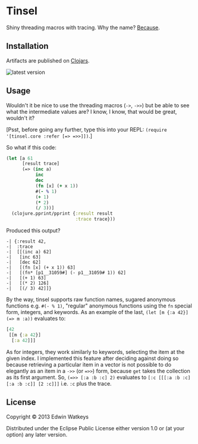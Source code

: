# Tinsel

Shiny threading macros with tracing. Why the name?
[Because](http://poseur.com/xmas-eve-macros).

## Installation

Artifacts are published on [Clojars][1]. 

![latest version][2]

## Usage

Wouldn't it be nice to use the threading macros (`->`, `->>`) but be
able to see what the intermediate values are? I know, I know, that
would be great, wouldn't it?

[Psst, before going any further, type this into your REPL:
`(require '[tinsel.core :refer [=> =>>]])`.]

So what if this code:

```clojure
(let [a 61
      [result trace]
      (=> (inc a)
           inc
           dec
           (fn [x] (+ x 1))
           #(- % 1)
           (+ 1)
           (* 2)
           (/ 3))]
  (clojure.pprint/pprint {:result result
                          :trace trace}))
```

Produced this output?

```
-| {:result 42,
-|  :trace
-|  [[(inc a) 62]
-|   [inc 63]
-|   [dec 62]
-|   [(fn [x] (+ x 1)) 63]
-|   [(fn* [p1__31059#] (- p1__31059# 1)) 62]
-|   [(+ 1) 63]
-|   [(* 2) 126]
-|   [(/ 3) 42]]}
```

By the way, tinsel supports raw function names, sugared anonymous
functions e.g. `#(- % 1)`, "regular" anonymous functions using the
`fn` special form, integers, and keywords. As an example of the last, `(let
[m {:a 42}] (=> m :a))` evaluates to:

```clojure
[42
 [[m {:a 42}]
  [:a 42]]]
```

As for integers, they work similarly to keywords, selecting the item
at the given index. I implemented this feature after deciding against
doing so because retrieving a particular item in a vector is not
possible to do elegantly as an item in a `->>` (or `=>>`) form,
because `get` takes the collection as its first argument. So, `(=>>
[:a :b :c] 2)` evaluates to `[:c [[[:a :b :c] [:a :b :c]] [2 :c]]]`
i.e. `:c` plus the trace.

## License

Copyright © 2013 Edwin Watkeys

Distributed under the Eclipse Public License either version 1.0 or (at
your option) any later version.

[1]: https://clojars.org/edw/tinsel
[2]: https://clojars.org/edw/tinsel/latest-version.svg

